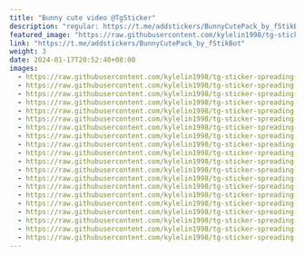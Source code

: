 ```yaml
---
title: "Bunny cute video @TgSticker"
description: "regular: https://t.me/addstickers/BunnyCutePack_by_fStikBot"
featured_image: "https://raw.githubusercontent.com/kylelin1998/tg-sticker-spreading-worldwide-images/main/img/6b30a94e-5960-4494-a6e4-9efc8d64a2d6.jpg"
link: "https://t.me/addstickers/BunnyCutePack_by_fStikBot"
weight: 3
date: 2024-01-17T20:52:40+08:00
images:
  - https://raw.githubusercontent.com/kylelin1998/tg-sticker-spreading-worldwide-images/main/img/6b30a94e-5960-4494-a6e4-9efc8d64a2d6.jpg
  - https://raw.githubusercontent.com/kylelin1998/tg-sticker-spreading-worldwide-images/main/img/790e3b0f-e5b0-46fd-a519-bd9105248450.jpg
  - https://raw.githubusercontent.com/kylelin1998/tg-sticker-spreading-worldwide-images/main/img/3b24535c-5275-4190-a6c0-e746da25bdf6.jpg
  - https://raw.githubusercontent.com/kylelin1998/tg-sticker-spreading-worldwide-images/main/img/dbcbab1a-4553-4f69-ba17-db27137aed63.jpg
  - https://raw.githubusercontent.com/kylelin1998/tg-sticker-spreading-worldwide-images/main/img/b44c2fb5-8875-4cb2-b745-8c86817b8003.jpg
  - https://raw.githubusercontent.com/kylelin1998/tg-sticker-spreading-worldwide-images/main/img/48632f52-ecdb-43b2-a794-e211d49449a6.jpg
  - https://raw.githubusercontent.com/kylelin1998/tg-sticker-spreading-worldwide-images/main/img/257b6524-8275-48c6-a916-dd072e4e038d.jpg
  - https://raw.githubusercontent.com/kylelin1998/tg-sticker-spreading-worldwide-images/main/img/617874b1-793a-4c1d-9427-6977dec1680c.jpg
  - https://raw.githubusercontent.com/kylelin1998/tg-sticker-spreading-worldwide-images/main/img/da77ae83-4878-4732-aa99-3c12ee73a4f6.jpg
  - https://raw.githubusercontent.com/kylelin1998/tg-sticker-spreading-worldwide-images/main/img/eb639132-a2c3-4a7a-b22a-10667d55fae5.jpg
  - https://raw.githubusercontent.com/kylelin1998/tg-sticker-spreading-worldwide-images/main/img/3e17c4cf-20ac-4530-8ff0-43be409818ed.jpg
  - https://raw.githubusercontent.com/kylelin1998/tg-sticker-spreading-worldwide-images/main/img/0711daa7-c343-4348-bee5-6bec804aa8ab.jpg
  - https://raw.githubusercontent.com/kylelin1998/tg-sticker-spreading-worldwide-images/main/img/eb949974-e17d-4f46-909a-baebdd49f5a2.jpg
  - https://raw.githubusercontent.com/kylelin1998/tg-sticker-spreading-worldwide-images/main/img/ec5fd5af-bde1-4d13-983f-49e040cab6d0.jpg
  - https://raw.githubusercontent.com/kylelin1998/tg-sticker-spreading-worldwide-images/main/img/83f00e6b-356e-4208-a506-c9c58067545e.jpg
  - https://raw.githubusercontent.com/kylelin1998/tg-sticker-spreading-worldwide-images/main/img/90f8f868-d4f5-4f6a-a6c8-f36b5d28f2d8.jpg
  - https://raw.githubusercontent.com/kylelin1998/tg-sticker-spreading-worldwide-images/main/img/34edf0e2-ca6f-410b-8100-efcde0a7ac54.jpg
  - https://raw.githubusercontent.com/kylelin1998/tg-sticker-spreading-worldwide-images/main/img/739607a3-d831-49d2-8ced-1a78cafd7a81.jpg
  - https://raw.githubusercontent.com/kylelin1998/tg-sticker-spreading-worldwide-images/main/img/93edd40d-c94f-426f-bfd1-d7a7a951b90e.jpg
  - https://raw.githubusercontent.com/kylelin1998/tg-sticker-spreading-worldwide-images/main/img/87ab14df-bf09-4619-80c3-82697f083cec.jpg
---
```

